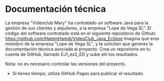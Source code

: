 # Documentación técnica
	
La empresa "Videoclub Mary" ha contratado un software Java para la gestión de sus clientes y alquileres, a la empresa "Lope de Vega SL".
El código del software contratado está en el siguiente repositorio de Github:
https://github.com/HatemHamdi/VideoClub_Java_Eclipse
Imagina que eres miembro de la empresa "Lope de Vega SL", y te solicitan que generes la documentación técnica asociada al proyecto.
Crea un repositorio en tu cuenta de GitHub, llamado EJ1_ex2_ED y sube ahí los resultados.

Nota: no es necesario controlar las versiones del proyecto.
* Si tienes tiempo, utiliza GitHub Pages para publicar el resultado.